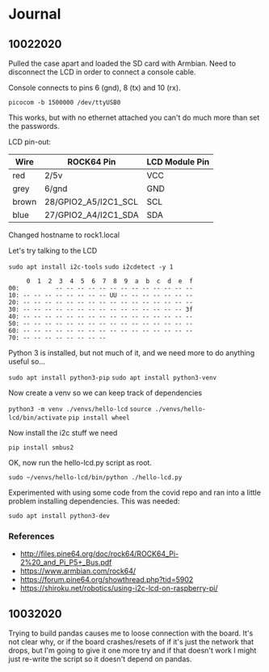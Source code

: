 # Journal

## 10022020

Pulled the case apart and loaded the SD card with Armbian.  Need to disconnect the LCD in order to connect a console cable.

Console connects to pins 6 (gnd), 8 (tx) and 10 (rx).

`picocom -b 1500000 /dev/ttyUSB0`

This works, but with no ethernet attached you can't do much more than set the passwords.

LCD pin-out:

| Wire | ROCK64 Pin | LCD Module Pin |
|------|------------|----------------|
| red | 2/5v | VCC |
| grey | 6/gnd | GND
| brown | 28/GPIO2_A5/I2C1_SCL | SCL |
| blue | 27/GPIO2_A4/I2C1_SDA | SDA |

Changed hostname to rock1.local

Let's try talking to the LCD

`sudo apt install i2c-tools`
`sudo i2cdetect -y 1`

```
     0  1  2  3  4  5  6  7  8  9  a  b  c  d  e  f
00:          -- -- -- -- -- -- -- -- -- -- -- -- --
10: -- -- -- -- -- -- -- -- UU -- -- -- -- -- -- --
20: -- -- -- -- -- -- -- -- -- -- -- -- -- -- -- --
30: -- -- -- -- -- -- -- -- -- -- -- -- -- -- -- 3f
40: -- -- -- -- -- -- -- -- -- -- -- -- -- -- -- --
50: -- -- -- -- -- -- -- -- -- -- -- -- -- -- -- --
60: -- -- -- -- -- -- -- -- -- -- -- -- -- -- -- --
70: -- -- -- -- -- -- -- --
```

Python 3 is installed, but not much of it, and we need more to do anything useful so...

`sudo apt install python3-pip`
`sudo apt install python3-venv`

Now create a venv so we can keep track of dependencies

`python3 -m venv ./venvs/hello-lcd`
`source ./venvs/hello-lcd/bin/activate`
`pip install wheel`

Now install the i2c stuff we need

`pip install smbus2`

OK, now run the hello-lcd.py script as root.

`sudo ~/venvs/hello-lcd/bin/python ./hello-lcd.py`

Experimented with using some code from the covid repo and ran into a little problem installing dependencies.  This was needed:

`sudo apt install python3-dev`



### References

* http://files.pine64.org/doc/rock64/ROCK64_Pi-2%20_and_Pi_P5+_Bus.pdf 
* https://www.armbian.com/rock64/
* https://forum.pine64.org/showthread.php?tid=5902
* https://shiroku.net/robotics/using-i2c-lcd-on-raspberry-pi/


## 10032020

Trying to build pandas causes me to loose connection with the board.  It's not clear why, or if the board crashes/resets of if it's just the network that drops, but I'm going to give it one more try and if that doesn't work I might just re-write the script so it doesn't depend on pandas.


